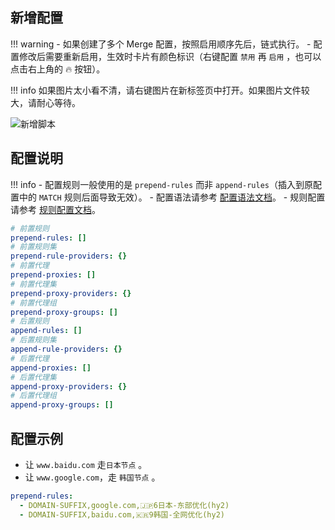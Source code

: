 ## 新增配置

<!-- prettier-ignore -->
!!! warning
    - 如果创建了多个 Merge 配置，按照启用顺序先后，链式执行。
    - 配置修改后需要重新启用，生效时卡片有颜色标识（右键配置 `禁用` 再 `启用` ，也可以点击右上角的 🔥 按钮）。

<!-- prettier-ignore -->
!!! info
    如果图片太小看不清，请右键图片在新标签页中打开。如果图片文件较大，请耐心等待。

![新增脚本](../assets/guide/merge/merge.gif)

## 配置说明

<!-- prettier-ignore -->
!!! info
    - 配置规则一般使用的是 `prepend-rules` 而非 `append-rules`（插入到原配置中的 `MATCH` 规则后面导致无效）。
    - 配置语法请参考 [配置语法文档](https://wiki.metacubex.one/config/syntax/#_5)。
    - 规则配置请参考 [规则配置文档](https://wiki.metacubex.one/config/rules/)。

```yaml
# 前置规则
prepend-rules: []
# 前置规则集
prepend-rule-providers: {}
# 前置代理
prepend-proxies: []
# 前置代理集
prepend-proxy-providers: {}
# 前置代理组
prepend-proxy-groups: []
# 后置规则
append-rules: []
# 后置规则集
append-rule-providers: {}
# 后置代理
append-proxies: []
# 后置代理集
append-proxy-providers: {}
# 后置代理组
append-proxy-groups: []

```

## 配置示例

- 让 `www.baidu.com` 走`日本节点` 。
- 让 `www.google.com`，走 `韩国节点` 。

```yaml
prepend-rules:
  - DOMAIN-SUFFIX,google.com,🇯🇵6日本-东部优化(hy2)
  - DOMAIN-SUFFIX,baidu.com,🇰🇷9韩国-全网优化(hy2)
```

